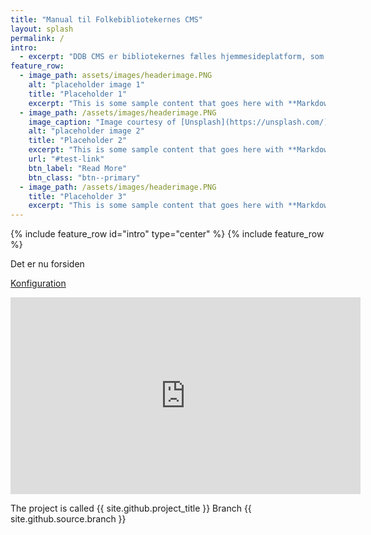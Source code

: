 ```yaml
---
title: "Manual til Folkebibliotekernes CMS"
layout: splash
permalink: /
intro: 
  - excerpt: "DDB CMS er bibliotekernes fælles hjemmesideplatform, som bliver vedligeholdt af Det Digitale Folkebibliotek og videreudviklet i samarbejde med    bibliotekerne."
feature_row:
  - image_path: assets/images/headerimage.PNG
    alt: "placeholder image 1"
    title: "Placeholder 1"
    excerpt: "This is some sample content that goes here with **Markdown** formatting."
  - image_path: /assets/images/headerimage.PNG
    image_caption: "Image courtesy of [Unsplash](https://unsplash.com/)"
    alt: "placeholder image 2"
    title: "Placeholder 2"
    excerpt: "This is some sample content that goes here with **Markdown** formatting."
    url: "#test-link"
    btn_label: "Read More"
    btn_class: "btn--primary"
  - image_path: /assets/images/headerimage.PNG
    title: "Placeholder 3"
    excerpt: "This is some sample content that goes here with **Markdown** formatting."
---
```

{% include feature_row id="intro" type="center" %}
{% include feature_row %}

Det er nu forsiden


[Konfiguration](konfiguration)

<iframe width="560" height="315" src="https://www.youtube.com/embed/dQw4w9WgXcQ" frameborder="0" allow="autoplay; encrypted-media" allowfullscreen></iframe>

The project is called {{ site.github.project_title }}
Branch {{ site.github.source.branch }}

